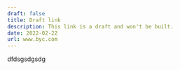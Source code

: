 ```yaml
---
draft: false
title: Draft link
description: This link is a draft and won't be built.
date: 2022-02-22
url: www.byc.com
---
```


dfdsgsdgsdg